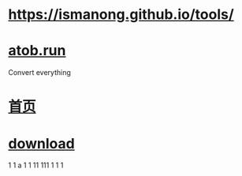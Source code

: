 # <a href="https://atob.run" target="_blank">https://ismanong.github.io/tools/</a>
#
# <a href="https://atob.run" target="_blank">atob.run</a>
Convert everything
# <a href="https://ismanong.github.io/atob.run/">首页</a>
# <a href="https://ismanong.github.io/atob.run/download/app/download.html">download</a>

1
1
a
1
1
11
111
1
1
1
